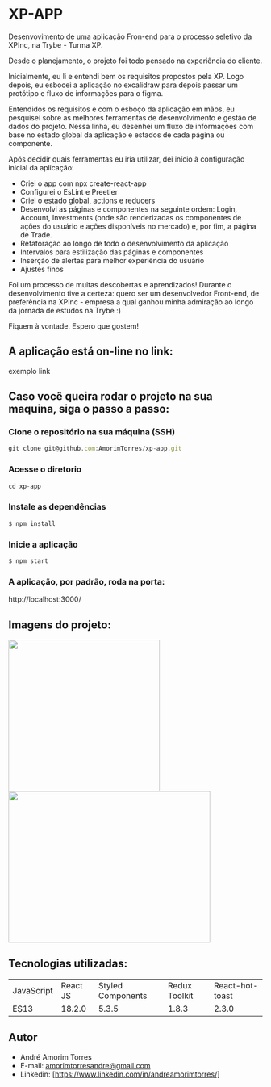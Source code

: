 # XP-APP
Desenvovimento de uma aplicação Fron-end para o processo seletivo da XPInc, na Trybe - Turma XP.

Desde o planejamento, o projeto foi todo pensado na experiência do cliente. 

Inicialmente, eu li e entendi bem os requisitos propostos pela XP. Logo depois, eu esbocei a aplicação no excalidraw para depois passar um protótipo e fluxo de informações para o figma.

Entendidos os requisitos e com o esboço da aplicação em mãos, eu pesquisei sobre as melhores ferramentas de desenvolvimento e gestão de dados do projeto. Nessa linha, eu desenhei um fluxo de informações com base no estado global da aplicação e estados de cada página ou componente.

Após decidir quais ferramentas eu iria utilizar, dei início à configuração inicial da aplicação:
* Criei o app com npx create-react-app
* Configurei o EsLint e Preetier
* Criei o estado global, actions e reducers
* Desenvolvi as páginas e componentes na seguinte ordem: Login, Account, Investments (onde são renderizadas os componentes de ações do usuário e ações disponíveis no mercado) e, por fim, a página de Trade.
* Refatoração ao longo de todo o desenvolvimento da aplicação
* Intervalos para estilização das páginas e componentes
* Inserção de alertas para melhor experiência do usuário
* Ajustes finos

Foi um processo de muitas descobertas e aprendizados! Durante o desenvolvimento tive a certeza: quero ser um desenvolvedor Front-end, de preferência na XPInc - empresa a qual ganhou minha admiração ao longo da jornada de estudos na Trybe :)

Fiquem à vontade. Espero que gostem!

## A aplicação está on-line no link:
exemplo link

## Caso você queira rodar o projeto na sua maquina, siga o passo a passo:

### Clone o repositório na sua máquina (SSH)
```javascript
git clone git@github.com:AmorimTorres/xp-app.git
```

### Acesse o diretorio
```javascript
cd xp-app
```
  
### Instale as dependências
```javascript
$ npm install
```

### Inicie a aplicação
```javascript
$ npm start
```

### A aplicação, por padrão, roda na porta:
http://localhost:3000/

## Imagens do projeto:
<img src="https://user-images.githubusercontent.com/92737274/180508254-ae79300c-93da-4ac0-b7bb-05c5dfb5d499.png" width="300" height="300"> <img src="https://user-images.githubusercontent.com/92737274/180510834-3d5924c4-f52f-433e-a1c3-06155a76bea7.png" width="400" height="300">

## Tecnologias utilizadas:
<table>
  <tr> 
    <td> JavaScript </td>
    <td> React JS  </td>
    <td> Styled Components </td>
    <td> Redux Toolkit </td>
    <td> React-hot-toast </td>
  </tr>
  <tr> 
    <td> ES13 </td>
    <td> 18.2.0 </td>
    <td> 5.3.5 </td>
    <td> 1.8.3 </td>
    <td> 2.3.0 </td>
  </tr>
</table> 
  
## Autor
* André Amorim Torres
* E-mail: amorimtorresandre@gmail.com
* Linkedin: [https://www.linkedin.com/in/andreamorimtorres/]
